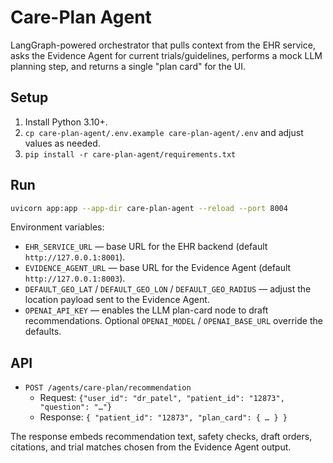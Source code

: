 # Care-Plan Agent

LangGraph-powered orchestrator that pulls context from the EHR service, asks the Evidence Agent for current trials/guidelines, performs a mock LLM planning step, and returns a single "plan card" for the UI.

## Setup
1. Install Python 3.10+.
2. `cp care-plan-agent/.env.example care-plan-agent/.env` and adjust values as needed.
3. `pip install -r care-plan-agent/requirements.txt`

## Run
```bash
uvicorn app:app --app-dir care-plan-agent --reload --port 8004
```

Environment variables:
- `EHR_SERVICE_URL` — base URL for the EHR backend (default `http://127.0.0.1:8001`).
- `EVIDENCE_AGENT_URL` — base URL for the Evidence Agent (default `http://127.0.0.1:8003`).
- `DEFAULT_GEO_LAT` / `DEFAULT_GEO_LON` / `DEFAULT_GEO_RADIUS` — adjust the location payload sent to the Evidence Agent.
- `OPENAI_API_KEY` — enables the LLM plan-card node to draft recommendations. Optional `OPENAI_MODEL` / `OPENAI_BASE_URL` override the defaults.

## API
- `POST /agents/care-plan/recommendation`
  - Request: `{"user_id": "dr_patel", "patient_id": "12873", "question": "…"}`
  - Response: `{ "patient_id": "12873", "plan_card": { … } }`

The response embeds recommendation text, safety checks, draft orders, citations, and trial matches chosen from the Evidence Agent output.

